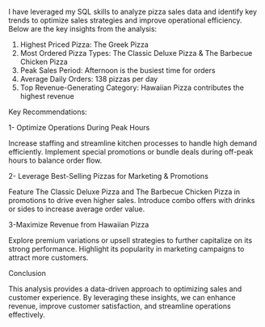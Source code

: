 I have leveraged my SQL skills to analyze pizza sales data and identify key trends to optimize sales strategies and improve operational efficiency.
Below are the key insights from the analysis:           
1. Highest Priced Pizza: The Greek Pizza
2. Most Ordered Pizza Types: The Classic Deluxe Pizza & The Barbecue Chicken Pizza
3. Peak Sales Period: Afternoon is the busiest time for orders
4. Average Daily Orders: 138 pizzas per day
5. Top Revenue-Generating Category: Hawaiian Pizza contributes the highest revenue

Key Recommendations:
   
1- Optimize Operations During Peak Hours

Increase staffing and streamline kitchen processes to handle high demand efficiently.
Implement special promotions or bundle deals during off-peak hours to balance order flow.

2- Leverage Best-Selling Pizzas for Marketing & Promotions

Feature The Classic Deluxe Pizza and The Barbecue Chicken Pizza in promotions to drive even higher sales.
Introduce combo offers with drinks or sides to increase average order value.

3-Maximize Revenue from Hawaiian Pizza

Explore premium variations or upsell strategies to further capitalize on its strong performance.
Highlight its popularity in marketing campaigns to attract more customers.


Conclusion

This analysis provides a data-driven approach to optimizing sales and customer experience. By leveraging these insights, we can enhance revenue, improve customer satisfaction, and streamline operations effectively.
